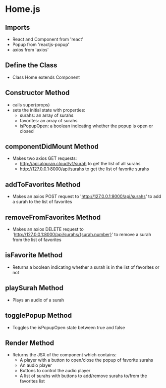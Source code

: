 # Home.js

## Imports 
- React and Component from 'react'
- Popup from 'reactjs-popup'
- axios from 'axios'

## Define the Class
- Class Home extends Component

## Constructor Method
- calls super(props)
- sets the initial state with properties:
  - surahs: an array of surahs
  - favorites: an array of surahs
  - isPopupOpen: a boolean indicating whether the popup is open or closed

## componentDidMount Method
- Makes two axios GET requests:
  - http://api.alquran.cloud/v1/surah to get the list of all surahs
  - http://127.0.0.1:8000/api/surahs to get the list of favorite surahs

## addToFavorites Method
- Makes an axios POST request to 'http://127.0.0.1:8000/api/surahs' to add a surah to the list of favorites

## removeFromFavorites Method
- Makes an axios DELETE request to 'http://127.0.0.1:8000/api/surahs/{surah.number}' to remove a surah from the list of favorites

## isFavorite Method
- Returns a boolean indicating whether a surah is in the list of favorites or not

## playSurah Method
- Plays an audio of a surah

## togglePopup Method
- Toggles the isPopupOpen state between true and false

## Render Method
- Returns the JSX of the component which contains:
  - A player with a button to open/close the popup of favorite surahs
  - An audio player
  - Buttons to control the audio player
  - A list of surahs with buttons to add/remove surahs to/from the favorites list
